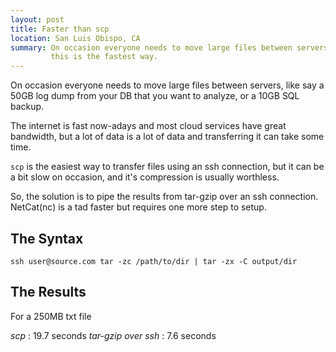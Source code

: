 ```yaml
---
layout: post
title: Faster than scp
location: San Luis Obispo, CA
summary: On occasion everyone needs to move large files between servers,
         this is the fastest way.
---
```


On occasion everyone needs to move large files between servers, like say a 50GB
log dump from your DB that you want to analyze, or a 10GB SQL backup.

The internet is fast now-adays and most cloud services have great bandwidth,
but a lot of data is a lot of data and transferring it can take some time.

`scp` is the easiest way to transfer files using an ssh connection, but it can
be a bit slow on occasion, and it's compression is usually worthless.

So, the solution is to pipe the results from tar-gzip over an ssh connection.
NetCat(nc) is a tad faster but requires one more step to setup.

The Syntax
----------

    ssh user@source.com tar -zc /path/to/dir | tar -zx -C output/dir

The Results
-----------
For a 250MB txt file

*scp* : 19.7 seconds
*tar-gzip over ssh* : 7.6 seconds


